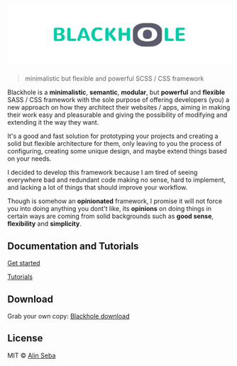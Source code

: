 # ![Blackhole](logo.png)
> minimalistic but flexible and powerful SCSS / CSS framework

Blackhole is a **minimalistic**, **semantic**, **modular**, but **powerful** and **flexible** SASS / CSS framework with the sole purpose of offering developers (you) a new approach on how they architect their websites / apps, aiming in making their work easy and pleasurable and giving the possibility of modifying and extending it the way they want.

It's a good and fast solution for prototyping your projects and creating a solid but flexible architecture for them, only leaving to you the process of configuring, creating some unique design, and maybe extend things based on your needs.

I decided to develop this framework because I am tired of seeing everywhere bad and redundant code making no sense, hard to implement, and lacking a lot of things that should improve your workflow.

Though is somehow an **opinionated** framework, I promise it will not force you into doing anything you dont't like, its **opinions** on doing things in certain ways are coming from solid backgrounds such as **good sense**, **flexibility** and **simplicity**.

## Documentation and Tutorials
[Get started](http://www.html5depot.com/blackhole/index.html)

[Tutorials](http://html5depot.com/blackhole/framework/documentation/tutorials.html)



## Download
Grab your own copy: [Blackhole download](http://www.html5depot.com/blackhole/index.html#framework-download)


## License
MIT © [Alin Seba](https://github.com/alinseba)
